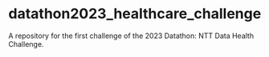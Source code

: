 # datathon2023_healthcare_challenge
A repository for the first challenge of the 2023 Datathon: NTT Data Health Challenge.
